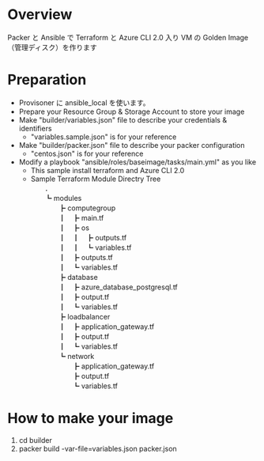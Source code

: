 # Overview
Packer と Ansible で Terraform と Azure CLI 2.0 入り VM の Golden Image （管理ディスク）を作ります

# Preparation
* Provisoner に ansible_local を使います。
* Prepare your Resource Group & Storage Account to store your image
* Make "builder/variables.json" file to describe your credentials & identifiers
    * "variables.sample.json" is for your reference
* Make "builder/packer.json" file to describe your packer configuration
    * "centos.json" is for your reference
* Modify a playbook "ansible/roles/baseimage/tasks/main.yml" as you like
    * This sample install terraform and Azure CLI 2.0
    * Sample Terraform Module Directry Tree  
　　．  
　　┗ modules  
　　　　┣ computegroup  
　　　　┃　┣ main.tf  
　　　　┃　┣ os  
　　　　┃　┃　┣ outputs.tf  
　　　　┃　┃　┗ variables.tf  
　　　　┃　┣ outputs.tf  
　　　　┃　┗ variables.tf  
　　　　┣ database  
　　　　┃　┣ azure_database_postgresql.tf  
　　　　┃　┣ output.tf  
　　　　┃　┗ variables.tf  
　　　　┣ loadbalancer  
　　　　┃　┣ application_gateway.tf  
　　　　┃　┣ output.tf     
　　　　┃　┗ variables.tf      
　　　　┗ network  
　　　　　　┣ application_gateway.tf  
　　　　　　┣ output.tf  
　　　　　　┗ variables.tf  

# How to make your image
1. cd builder
2. packer build -var-file=variables.json packer.json

